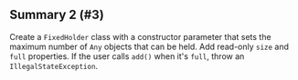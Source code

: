 ## Summary 2 (#3)

Create a `FixedHolder` class with a constructor parameter that sets the
maximum number of `Any` objects that can be held. Add read-only `size` and
`full` properties. If the user calls `add()` when it's `full`, throw an
`IllegalStateException`.